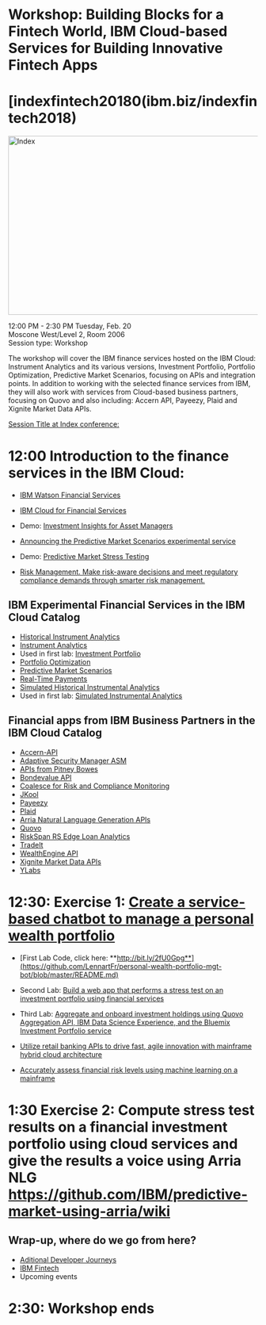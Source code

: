 # Workshop: Building Blocks for a Fintech World, IBM Cloud-based Services for Building Innovative Fintech Apps

# [indexfintech20180(ibm.biz/indexfintech2018)

<img src="https://farm5.staticflickr.com/4759/28189306259_b23c184cf5_z.jpg" width="623" height="361" alt="Index"><p>
 
12:00 PM - 2:30 PM Tuesday, Feb. 20 <br>
Moscone West/Level 2, Room 2006 <br>
Session type: Workshop <br>
<p>
The workshop will cover the IBM finance services hosted on the IBM Cloud: Instrument Analytics and its various versions, Investment Portfolio, Portfolio Optimization, Predictive Market Scenarios, focusing on APIs and integration points. In addition to working with the selected finance services from IBM, they will also work with services from Cloud-based business partners, focusing on Quovo and also including: Accern API, Payeezy, Plaid and Xignite Market Data APIs.
<p>
 
[Session Title at Index conference:](https://developer.ibm.com/indexconf/sessions/#!?id=5454)

<p>

# 12:00  Introduction to the finance services in the IBM Cloud: 

* [IBM Watson Financial Services](https://www.ibm.com/watson/financial-services/)
* [IBM Cloud for Financial Services](https://developer.ibm.com/finance/)

* Demo: [Investment Insights for Asset Managers](https://investment-insights-am.mybluemix.net/)
* [Announcing the Predictive Market Scenarios experimental service](https://www.ibm.com/blogs/bluemix/2017/05/announcing-predictive-market-scenarios-experimental-service/)
* Demo: [Predictive Market Stress Testing  ](https://predictive-market-stress-testing.mybluemix.net/) 
* [Risk Management. Make risk-aware decisions and meet regulatory compliance demands through smarter risk management.](https://www.ibm.com/analytics/us/en/business/risk-management/)

## IBM Experimental Financial Services in the IBM Cloud Catalog

* [Historical Instrument Analytics](https://console.bluemix.net/catalog/services/historical-instrument-analytics)
* [Instrument Analytics](https://console.bluemix.net/catalog/services/instrument-analytics)
* Used in first lab: [Investment Portfolio](https://console.bluemix.net/catalog/services/investment-portfolio)
* [Portfolio Optimization](https://console.bluemix.net/catalog/services/portfolio-optimization)
* [Predictive Market Scenarios](https://console.bluemix.net/catalog/services/predictive-market-scenarios)
* [Real-Time Payments](https://console.bluemix.net/catalog/services/real-time-payments)
* [Simulated Historical Instrumental Analytics](https://console.bluemix.net/catalog/services/simulated-historical-instrument-analytics)
* Used in first lab: [Simulated Instrumental Analytics](https://console.bluemix.net/catalog/services/simulated-instrument-analytics)


## Financial apps from IBM Business Partners in the IBM Cloud Catalog

* [Accern-API](https://console.bluemix.net/catalog/services/accern-api)
* [Adaptive Security Manager ASM](https://console.bluemix.net/catalog/services/adaptive-security-manager-asm)
* [APIs from Pitney Bowes](https://console.bluemix.net/catalog/services/apis-from-pitney-bowes)
* [Bondevalue API](https://console.bluemix.net/catalog/services/bondevalue-api)
* [Coalesce for Risk and Compliance Monitoring](https://console.bluemix.net/catalog/services/coalesce-for-risk-and-compliance-monitoring)
* [JKool ](https://console.bluemix.net/catalog/services/jkool)
* [Payeezy](https://console.bluemix.net/catalog/services/payeezy)
* [Plaid](https://console.bluemix.net/catalog/services/plaid)
* [Arria Natural Language Generation APIs](https://console.bluemix.net/catalog/services/natural-language-generation-apis)
* [Quovo](https://console.bluemix.net/catalog/services/quovo)
* [RiskSpan RS Edge Loan Analytics](https://console.bluemix.net/catalog/services/riskspan-rs-edge-loan-analytics)
* [TradeIt](https://console.bluemix.net/catalog/services/tradeit)
* [WealthEngine API](https://console.bluemix.net/catalog/services/wealthengine-api)
* [Xignite Market Data APIs](https://console.bluemix.net/catalog/services/xignite-market-data-apis)
* [YLabs](https://console.bluemix.net/catalog/services/ylabs)

# 12:30: Exercise 1:  [Create a service-based chatbot to manage a personal wealth portfolio](https://developer.ibm.com/code/journey/create-an-investment-management-chatbot/)

* [First Lab Code, click here: **http://bit.ly/2fU0Gpg**](https://github.com/LennartFr/personal-wealth-portfolio-mgt-bot/blob/master/README.md)

* Second Lab: [Build a web app that performs a stress test on an investment portfolio using financial services
](https://developer.ibm.com/code/journey/create-a-stress-test-app-for-investment-portfolios/)
* Third Lab: [Aggregate and onboard investment holdings using Quovo Aggregation API, IBM Data Science Experience, and the Bluemix Investment Portfolio service](https://developer.ibm.com/code/journey/integrate-a-financial-investment-portfolio/)
* [Utilize retail banking APIs to drive fast, agile innovation with mainframe hybrid cloud architecture](https://developer.ibm.com/code/journey/create-financial-applications-using-apis-on-mainframe/)
* [Accurately assess financial risk levels using machine learning on a mainframe](https://developer.ibm.com/code/journey/apply-machine-learning-to-financial-risk-management/)


# 1:30   Exercise 2: Compute stress test results on a financial investment portfolio using cloud services and give the results a voice using Arria NLG  https://github.com/IBM/predictive-market-using-arria/wiki

## Wrap-up, where do we go from here?
* [Aditional Developer Journeys](https://developer.ibm.com/code/journey/) 
* [IBM Fintech](https://www.ibm.com/us-en/marketplace/learning-lab/fintech)
* Upcoming events

# 2:30:  Workshop ends  
